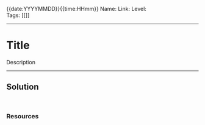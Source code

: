 {{date:YYYYMMDD}}{{time:HHmm}}
Name: 
Link: []()
Level:  
Tags: [[]]

---

# Title

Description

---

## Solution

``` javascript



```

### Resources